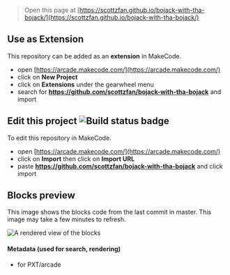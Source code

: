  


> Open this page at [https://scottzfan.github.io/bojack-with-tha-bojack/](https://scottzfan.github.io/bojack-with-tha-bojack/)

## Use as Extension

This repository can be added as an **extension** in MakeCode.

* open [https://arcade.makecode.com/](https://arcade.makecode.com/)
* click on **New Project**
* click on **Extensions** under the gearwheel menu
* search for **https://github.com/scottzfan/bojack-with-tha-bojack** and import

## Edit this project ![Build status badge](https://github.com/scottzfan/bojack-with-tha-bojack/workflows/MakeCode/badge.svg)

To edit this repository in MakeCode.

* open [https://arcade.makecode.com/](https://arcade.makecode.com/)
* click on **Import** then click on **Import URL**
* paste **https://github.com/scottzfan/bojack-with-tha-bojack** and click import

## Blocks preview

This image shows the blocks code from the last commit in master.
This image may take a few minutes to refresh.

![A rendered view of the blocks](https://github.com/scottzfan/bojack-with-tha-bojack/raw/master/.github/makecode/blocks.png)

#### Metadata (used for search, rendering)

* for PXT/arcade
<script src="https://makecode.com/gh-pages-embed.js"></script><script>makeCodeRender("{{ site.makecode.home_url }}", "{{ site.github.owner_name }}/{{ site.github.repository_name }}");</script>
